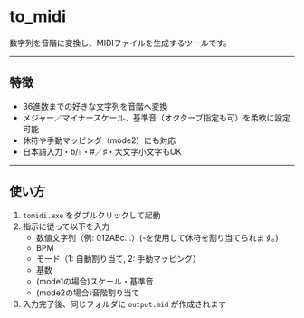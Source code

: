 # to_midi

数字列を音階に変換し、MIDIファイルを生成するツールです。

---

## 特徴

- 36進数までの好きな文字列を音階へ変換
- メジャー／マイナースケール、基準音（オクターブ指定も可）を柔軟に設定可能
- 休符や手動マッピング（mode2）にも対応
- 日本語入力・b/♭・#／♯・大文字小文字もOK

---

## 使い方

1. `tomidi.exe` をダブルクリックして起動
2. 指示に従って以下を入力
    - 数値文字列（例: 012ABc…）(-を使用して休符を割り当てられます。)
    - BPM
    - モード（1: 自動割り当て, 2: 手動マッピング）
    - 基数
    - (mode1の場合)スケール・基準音
    - (mode2の場合)音階割り当て
3. 入力完了後、同じフォルダに `output.mid` が作成されます
